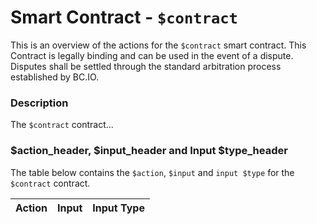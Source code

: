 # Smart Contract - `$contract`

This is an overview of the actions for the `$contract` smart contract. This Contract is legally binding and can be used in the event of a dispute. Disputes shall be settled through the standard arbitration process established by BC.IO.

### Description

The `$contract` contract...

### $action_header, $input_header and Input $type_header

The table below contains the `$action`, `$input` and `input $type` for the `$contract` contract.

| Action | Input | Input Type |
|:--|:--|:--|
